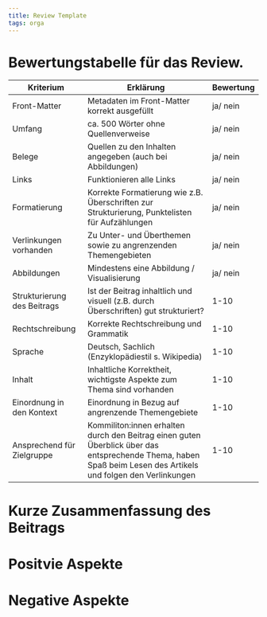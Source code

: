 ```yaml
---
title: Review Template
tags: orga
---
```



# Bewertungstabelle für das Review. 


| Kriterium | Erklärung | Bewertung|
|-----|---|---|
| Front-Matter | Metadaten im Front-Matter korrekt ausgefüllt | ja/ nein |
| Umfang | ca. 500 Wörter ohne Quellenverweise | ja/ nein|
| Belege | Quellen zu den Inhalten angegeben (auch bei Abbildungen) | ja/ nein |
| Links | Funktionieren alle Links | ja/ nein|
| Formatierung | Korrekte Formatierung wie z.B. Überschriften zur Strukturierung, Punktelisten für Aufzählungen | ja/ nein|
| Verlinkungen vorhanden | Zu Unter- und Überthemen sowie zu angrenzenden Themengebieten | ja/ nein |
| Abbildungen | Mindestens eine Abbildung / Visualisierung | ja/ nein |
| Strukturierung des Beitrags | Ist der Beitrag inhaltlich und visuell (z.B. durch Überschriften) gut strukturiert? | 1-10 |
| Rechtschreibung | Korrekte Rechtschreibung und Grammatik |1-10|
| Sprache | Deutsch, Sachlich (Enzyklopädiestil s. Wikipedia) | 1-10 |
| Inhalt | Inhaltliche Korrektheit, wichtigste Aspekte zum Thema sind vorhanden |1-10|
| Einordnung in den Kontext | Einordnung in Bezug auf angrenzende Themengebiete |1-10|
| Ansprechend für Zielgruppe | Kommiliton:innen erhalten durch den Beitrag einen guten Überblick über das entsprechende Thema, haben Spaß beim Lesen des Artikels und folgen den Verlinkungen |1-10|


# Kurze Zusammenfassung des Beitrags


# Positvie Aspekte


# Negative Aspekte

